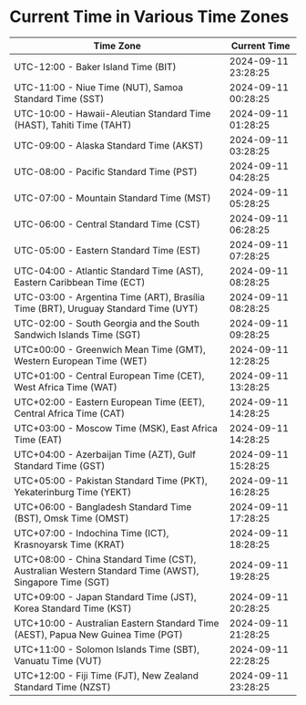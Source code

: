 # Current Time in Various Time Zones

| Time Zone | Current Time |
|-----------|--------------|
| UTC-12:00 - Baker Island Time (BIT) | 2024-09-11 23:28:25 |
| UTC-11:00 - Niue Time (NUT), Samoa Standard Time (SST) | 2024-09-11 00:28:25 |
| UTC-10:00 - Hawaii-Aleutian Standard Time (HAST), Tahiti Time (TAHT) | 2024-09-11 01:28:25 |
| UTC-09:00 - Alaska Standard Time (AKST) | 2024-09-11 03:28:25 |
| UTC-08:00 - Pacific Standard Time (PST) | 2024-09-11 04:28:25 |
| UTC-07:00 - Mountain Standard Time (MST) | 2024-09-11 05:28:25 |
| UTC-06:00 - Central Standard Time (CST) | 2024-09-11 06:28:25 |
| UTC-05:00 - Eastern Standard Time (EST) | 2024-09-11 07:28:25 |
| UTC-04:00 - Atlantic Standard Time (AST), Eastern Caribbean Time (ECT) | 2024-09-11 08:28:25 |
| UTC-03:00 - Argentina Time (ART), Brasília Time (BRT), Uruguay Standard Time (UYT) | 2024-09-11 08:28:25 |
| UTC-02:00 - South Georgia and the South Sandwich Islands Time (SGT) | 2024-09-11 09:28:25 |
| UTC±00:00 - Greenwich Mean Time (GMT), Western European Time (WET) | 2024-09-11 12:28:25 |
| UTC+01:00 - Central European Time (CET), West Africa Time (WAT) | 2024-09-11 13:28:25 |
| UTC+02:00 - Eastern European Time (EET), Central Africa Time (CAT) | 2024-09-11 14:28:25 |
| UTC+03:00 - Moscow Time (MSK), East Africa Time (EAT) | 2024-09-11 14:28:25 |
| UTC+04:00 - Azerbaijan Time (AZT), Gulf Standard Time (GST) | 2024-09-11 15:28:25 |
| UTC+05:00 - Pakistan Standard Time (PKT), Yekaterinburg Time (YEKT) | 2024-09-11 16:28:25 |
| UTC+06:00 - Bangladesh Standard Time (BST), Omsk Time (OMST) | 2024-09-11 17:28:25 |
| UTC+07:00 - Indochina Time (ICT), Krasnoyarsk Time (KRAT) | 2024-09-11 18:28:25 |
| UTC+08:00 - China Standard Time (CST), Australian Western Standard Time (AWST), Singapore Time (SGT) | 2024-09-11 19:28:25 |
| UTC+09:00 - Japan Standard Time (JST), Korea Standard Time (KST) | 2024-09-11 20:28:25 |
| UTC+10:00 - Australian Eastern Standard Time (AEST), Papua New Guinea Time (PGT) | 2024-09-11 21:28:25 |
| UTC+11:00 - Solomon Islands Time (SBT), Vanuatu Time (VUT) | 2024-09-11 22:28:25 |
| UTC+12:00 - Fiji Time (FJT), New Zealand Standard Time (NZST) | 2024-09-11 23:28:25 |
